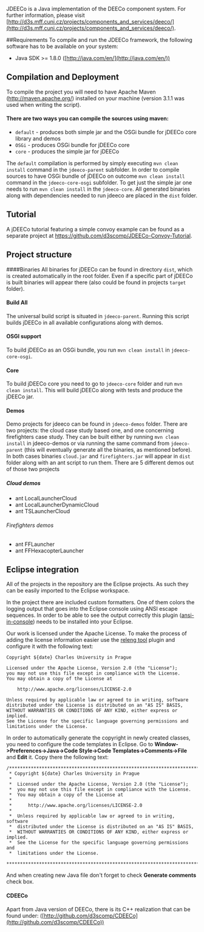 JDEECo is a Java implementation of the DEECo component system. For further information, please visit [http://d3s.mff.cuni.cz/projects/components_and_services/deeco/](http://d3s.mff.cuni.cz/projects/components_and_services/deeco/).

##Requirements
To compile and run the JDEECo framework, the following software has to be available on your system:

* Java SDK >= 1.8.0 ([http://java.com/en/](http://java.com/en/))

## Compilation and Deployment
To compile the project you will need to have Apache Maven (http://maven.apache.org/) installed on your machine (version 3.1.1 was used when writing the script).

#### There are two ways you can compile the sources using maven:
 * `default` - produces both simple jar and the OSGi bundle for jDEECo core library and demos
 * `OSGi` - produces OSGi bundle for jDEECo core
 * `core` - produces the simple jar for jDEECo

The `default` compilation is performed by simply executing `mvn clean install` command in the `jdeeco-parent` subfolder.
In order to compile sources to have OSGi bundle of jDEECo on outcome `mvn clean install` command in the `jdeeco-core-osgi` subfolder. To get just the simple jar one needs to run `mvn clean install` in the `jdeeco-core`.
All generated binaries along with dependencies needed to run jdeeco are placed in the `dist` folder.

## Tutorial
A jDEECo tutorial featuring a simple convoy example can be found as a separate project at https://github.com/d3scomp/JDEECo-Convoy-Tutorial. 

## Project structure

####Binaries
All binaries for jDEECo can be found in directory `dist`, which is created automatically in the root folder. Even if a specific part of jDEECo is built binaries will appear there (also could be found in projects `target` folder).

#### Build All
The universal build script is situated in `jdeeco-parent`. Running this script builds jDEECo in all available configurations along with demos.

#### OSGI support
To build jDEECo as an OSGi bundle, you run `mvn clean install` in `jdeeco-core-osgi`.

#### Core
To build jDEECo core you need to go to `jdeeco-core` folder and run `mvn clean install`. This will build jDEECo along with tests and produce the jDEECo jar.

#### Demos
Demo projects for jdeeco can be found in `jdeeco-demos` folder. There are two projects: the cloud case study based one, and one concerning firefighters case study. They can be built either by running `mvn clean install` in jdeeco-demos or via running the same command from `jdeeco-parent` (this will eventually generate all the binaries, as mentioned before). In both cases binaries `cloud.jar` and `firefighters.jar` will appear in `dist` folder along with an ant script to run them. There are 5 different demos out of those two projects

##### Cloud demos
* ant LocalLauncherCloud
* ant LocalLauncherDynamicCloud
* ant TSLauncherCloud

###### Firefighters demos
* ant FFLauncher
* ant FFHexacopterLauncher

## Eclipse integration
All of the projects in the repository are the Eclipse projects. As such they can be easily imported to the Eclipse workspace.

In the project there are included custom formatters. One of them colors the logging output that goes into the Eclipse console using ANSI escape sequences. In order to be able to see the output correctly this plugin ([ansi-in-console](http://mihai-nita.net/2013/06/03/eclipse-plugin-ansi-in-console/)) needs to be installed into your Eclipse.

Our work is licensed under the Apache License. To make the process of adding the license information easier use the [releng tool](https://wiki.eclipse.org/Development_Resources/How_to_Use_Eclipse_Copyright_Tool) plugin and configure it with the following text:

    Copyright ${date} Charles University in Prague

    Licensed under the Apache License, Version 2.0 (the "License");
    you may not use this file except in compliance with the License.
    You may obtain a copy of the License at

        http://www.apache.org/licenses/LICENSE-2.0
    
    Unless required by applicable law or agreed to in writing, software
    distributed under the License is distributed on an "AS IS" BASIS,
    WITHOUT WARRANTIES OR CONDITIONS OF ANY KIND, either express or implied.
    See the License for the specific language governing permissions and
    limitations under the License.
	
In order to automatically generate the copyright in newly created classes, you need to configure the code templates in Eclipse.
Go to **Window->Preferences->Java->Code Style->Code Templates->Comments->File** and **Edit** it. Copy there the following text:

	/*******************************************************************************
	 * Copyright ${date} Charles University in Prague
	 *  
	 *  Licensed under the Apache License, Version 2.0 (the "License");
	 *  you may not use this file except in compliance with the License.
	 *  You may obtain a copy of the License at
	 *  
	 *      http://www.apache.org/licenses/LICENSE-2.0
	 *  
	 *  Unless required by applicable law or agreed to in writing, software
	 *  distributed under the License is distributed on an "AS IS" BASIS,
	 *  WITHOUT WARRANTIES OR CONDITIONS OF ANY KIND, either express or implied.
	 *  See the License for the specific language governing permissions and
	 *  limitations under the License.
	 *******************************************************************************/
	 
And when creating new Java file don't forget to check **Generate comments** check box.

#### CDEECo
Apart from Java version of DEECo, there is its C++ realization that can be found under: ([http://github.com/d3scomp/CDEECo](http://github.com/d3scomp/CDEECo))
